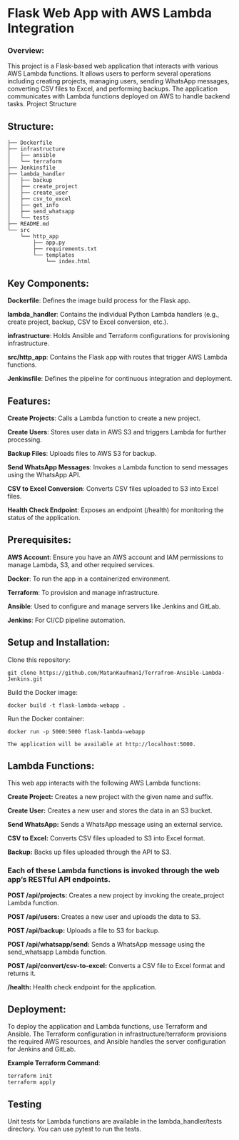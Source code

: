 # Flask Web App with AWS Lambda Integration

### Overview:

This project is a Flask-based web application that interacts with various AWS Lambda functions. It allows users to perform several operations including creating projects, managing users, sending WhatsApp messages, converting CSV files to Excel, and performing backups. The application communicates with Lambda functions deployed on AWS to handle backend tasks.
Project Structure

## Structure:

    ├── Dockerfile
    ├── infrastructure
    │   ├── ansible
    │   └── terraform
    ├── Jenkinsfile
    ├── lambda_handler
    │   ├── backup
    │   ├── create_project
    │   ├── create_user
    │   ├── csv_to_excel
    │   ├── get_info
    │   ├── send_whatsapp
    │   └── tests
    ├── README.md
    └── src
        └── http_app
            ├── app.py
            ├── requirements.txt
            └── templates
                └── index.html

## Key Components:

**Dockerfile**: Defines the image build process for the Flask app.

**lambda_handler**: Contains the individual Python Lambda handlers (e.g., create project, backup, CSV to Excel conversion, etc.).

**infrastructure**: Holds Ansible and Terraform configurations for provisioning infrastructure.

**src/http_app**: Contains the Flask app with routes that trigger AWS Lambda functions.

**Jenkinsfile**: Defines the pipeline for continuous integration and deployment.

## Features:

**Create Projects**: Calls a Lambda function to create a new project.

**Create Users**: Stores user data in AWS S3 and triggers Lambda for further processing.

**Backup Files**: Uploads files to AWS S3 for backup.

**Send WhatsApp Messages**: Invokes a Lambda function to send messages using the WhatsApp API.

**CSV to Excel Conversion**: Converts CSV files uploaded to S3 into Excel files.

**Health Check Endpoint**: Exposes an endpoint (/health) for monitoring the status of the application.

## Prerequisites:

**AWS Account**: Ensure you have an AWS account and IAM permissions to manage Lambda, S3, and other required services.

**Docker**: To run the app in a containerized environment.

**Terraform**: To provision and manage infrastructure.

**Ansible**: Used to configure and manage servers like Jenkins and GitLab.

**Jenkins**: For CI/CD pipeline automation.

## Setup and Installation:

Clone this repository:

    git clone https://github.com/MatanKaufman1/Terrafrom-Ansible-Lambda-Jenkins.git

Build the Docker image:

    docker build -t flask-lambda-webapp .

Run the Docker container:

    docker run -p 5000:5000 flask-lambda-webapp

    The application will be available at http://localhost:5000.

## Lambda Functions:

This web app interacts with the following AWS Lambda functions:

**Create Project:** Creates a new project with the given name and suffix.

**Create User:** Creates a new user and stores the data in an S3 bucket.

**Send WhatsApp:** Sends a WhatsApp message using an external service.

**CSV to Excel:** Converts CSV files uploaded to S3 into Excel format.

**Backup:** Backs up files uploaded through the API to S3.

### Each of these Lambda functions is invoked through the web app’s RESTful API endpoints.

**POST /api/projects:** Creates a new project by invoking the create_project Lambda function.

**POST /api/users:** Creates a new user and uploads the data to S3.

**POST /api/backup:** Uploads a file to S3 for backup.

**POST /api/whatsapp/send:** Sends a WhatsApp message using the send_whatsapp Lambda function.

**POST /api/convert/csv-to-excel:** Converts a CSV file to Excel format and returns it.

**/health:** Health check endpoint for the application.

## Deployment:

To deploy the application and Lambda functions, use Terraform and Ansible. The Terraform configuration in infrastructure/terraform provisions the required AWS resources, and Ansible handles the server configuration for Jenkins and GitLab.

**Example Terraform Command**:

    terraform init
    terraform apply

## Testing

Unit tests for Lambda functions are available in the lambda_handler/tests directory. You can use pytest to run the tests.
